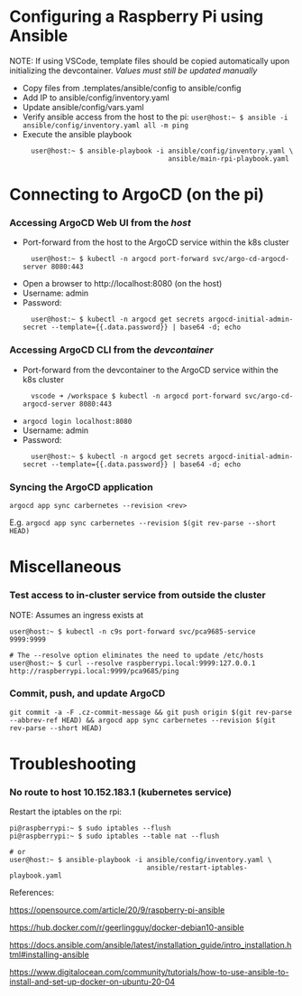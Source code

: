 # Configuring a Raspberry Pi using Ansible
NOTE: If using VSCode, template files should be copied automatically upon
      initializing the devcontainer. *Values must still be updated manually*

* Copy files from .templates/ansible/config to ansible/config
* Add IP to ansible/config/inventory.yaml
* Update ansible/config/vars.yaml
* Verify ansible access from the host to the pi:
  ```user@host:~ $ ansible -i ansible/config/inventory.yaml all -m ping```
* Execute the ansible playbook
  ```
    user@host:~ $ ansible-playbook -i ansible/config/inventory.yaml \
                                      ansible/main-rpi-playbook.yaml
  ```

# Connecting to ArgoCD (on the pi)

### Accessing ArgoCD Web UI from the *host*

* Port-forward from the host to the ArgoCD service within the k8s cluster
  ```
    user@host:~ $ kubectl -n argocd port-forward svc/argo-cd-argocd-server 8080:443
  ```
* Open a browser to http://localhost:8080 (on the host)
* Username: admin
* Password:
  ```
    user@host:~ $ kubectl -n argocd get secrets argocd-initial-admin-secret --template={{.data.password}} | base64 -d; echo
  ```


### Accessing ArgoCD CLI from the *devcontainer*

* Port-forward from the devcontainer to the ArgoCD service within the k8s cluster
  ```
    vscode ➜ /workspace $ kubectl -n argocd port-forward svc/argo-cd-argocd-server 8080:443
  ```
* `argocd login localhost:8080`
* Username: admin
* Password:
  ```
    user@host:~ $ kubectl -n argocd get secrets argocd-initial-admin-secret --template={{.data.password}} | base64 -d; echo
  ```

### Syncing the ArgoCD application

`argocd app sync carbernetes --revision <rev>`

E.g. `argocd app sync carbernetes --revision $(git rev-parse --short HEAD)`

# Miscellaneous

### Test access to in-cluster service from outside the cluster
NOTE: Assumes an ingress exists at <xyz-service>

```
user@host:~ $ kubectl -n c9s port-forward svc/pca9685-service 9999:9999

# The --resolve option eliminates the need to update /etc/hosts
user@host:~ $ curl --resolve raspberrypi.local:9999:127.0.0.1 http://raspberrypi.local:9999/pca9685/ping
```

### Commit, push, and update ArgoCD
`git commit -a -F .cz-commit-message && git push origin $(git rev-parse --abbrev-ref HEAD) && argocd app sync carbernetes --revision $(git rev-parse --short HEAD)`

# Troubleshooting

### No route to host 10.152.183.1 (kubernetes service)

Restart the iptables on the rpi:
```
pi@raspberrypi:~ $ sudo iptables --flush
pi@raspberrypi:~ $ sudo iptables --table nat --flush

# or
user@host:~ $ ansible-playbook -i ansible/config/inventory.yaml \
                                  ansible/restart-iptables-playbook.yaml
```

References:

https://opensource.com/article/20/9/raspberry-pi-ansible

https://hub.docker.com/r/geerlingguy/docker-debian10-ansible

https://docs.ansible.com/ansible/latest/installation_guide/intro_installation.html#installing-ansible

https://www.digitalocean.com/community/tutorials/how-to-use-ansible-to-install-and-set-up-docker-on-ubuntu-20-04
